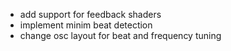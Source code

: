 - add support for feedback shaders
- implement minim beat detection
- change osc layout for beat and frequency tuning